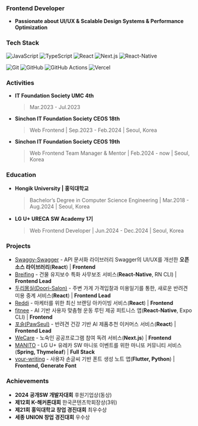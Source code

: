 ### Frontend Developer 
- **Passionate about UI/UX & Scalable Design Systems & Performance Optimization**

### Tech Stack 

![JavaScript](https://img.shields.io/badge/JavaScript-F7DF1E?style=flat&logo=javascript&logoColor=black)
![TypeScript](https://img.shields.io/badge/TypeScript-3178C6?style=flat&logo=typescript&logoColor=white)
![React](https://img.shields.io/badge/React-61DAFB?style=flat&logo=react&logoColor=black)
![Next.js](https://img.shields.io/badge/Next.js-000000?style=flat&logo=next.js&logoColor=white)
![React-Native](https://img.shields.io/badge/ReactNative-61DAFB?style=flat&logo=react&logoColor=black)

![Git](https://img.shields.io/badge/Git-F05032?style=flat&logo=git&logoColor=white)
![GitHub](https://img.shields.io/badge/GitHub-181717?style=flat&logo=github&logoColor=white)
![GitHub Actions](https://img.shields.io/badge/GitHubActions-2088FF?style=flat&logo=githubactions&logoColor=white)
![Vercel](https://img.shields.io/badge/Vercel-000000?style=flat&logo=vercel&logoColor=white)

### Activities
- **IT Foundation Society UMC 4th**

  > Mar.2023 - Jul.2023
- **Sinchon IT Foundation Society CEOS 18th**

  > Web Frontend |  Sep.2023 - Feb.2024  | Seoul, Korea
- **Sinchon IT Foundation Society CEOS 19th**

  >Web Frontend Team Manager & Mentor | Feb.2024 - now | Seoul, Korea

### Education
- **Hongik University | 홍익대학교**
 
  > Bachelor’s Degree in Computer Science Engineering | Mar.2018 - Aug.2024 | Seoul, Korea
- **LG U+ URECA SW Academy 1기**
 
  > Web Frontend Developer | Jun.2024 - Dec.2024 | Seoul, Korea

### Projects
- [Swaggy-Swagger](https://github.com/Swaggy-Swagger/swaggy-ui) - API 문서화 라이브러리 Swagger의 UI/UX를 개선한 **오픈소스 라이브러리**(**React**) | **Frontend**
- [Breifing](https://github.com/Briefing-for-construction-workers/frontend) - 건물 유지보수 특화 사무보조 서비스(**React-Native**, RN CLI) | **Frontend Lead**
- [두리묭실(Doori-Salon)](https://github.com/Duri-Salon/Duri-FE) - 주변 가게 가격입찰과 미용일기를 통한, 새로운 반려견 미용 중계 서비스(**React**) | **Frontend Lead**
- [Reddi](https://github.com/team-Reddi/reddi-client) - 마케터를 위한 최신 브랜딩 아카이빙 서비스(**React**) | **Frontend**
- [fitnee](https://github.com/FITNEE/FITNEE_Client) - AI 기반 사용자 맞춤형 운동 루틴 제공 피트니스 앱(**React-Native**, Expo CLI) | **Frontend**
- [포슬(PawSeul)](https://github.com/PawSeul/PawSeul) - 반려견 건강 기반 AI 제품추천 이커머스 서비스(**React**) | **Frontend Lead**
- [WeCare](https://github.com/team-Ollie/WeCare-FE) - 노숙인 공공프로그램 참여 독려 서비스(**Next.js**) | **Frontend**
- [MANITO](https://github.com/leejin-rho/MANITO) - LG U+ 유레카 SW 마니또 이벤트를 위한 마니또 커뮤니티 서비스(**Spring, Thymeleaf**) | **Full Stack**
- [your-writing](https://github.com/yourwriting/yourwriting-front) - 사용자 손글씨 기반 폰트 생성 노트 앱(**Flutter, Python**) | **Frontend, Generate Font**


### Achievements  
- **2024 공개SW 개발자대회** 후원기업상(동상)
- **제12회 K-해커톤대회** 한국콘텐츠학회장상(3위)
- **제21회 홍익대학교 창업 경진대회** 최우수상
- **세종 UNION 창업 경진대회** 우수상
